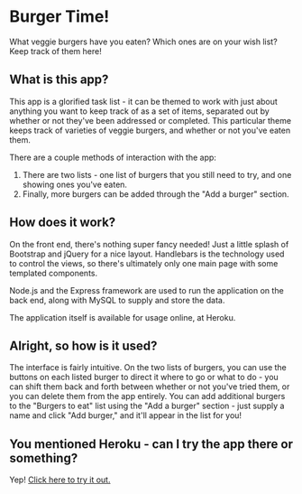 # Burger Time!
What veggie burgers have you eaten? Which ones are on your wish list? Keep track of them here!

## What is this app?
This app is a glorified task list - it can be themed to work with just about anything you want to keep track of as a set of items, separated out by whether or not they've been addressed or completed. This particular theme keeps track of varieties of veggie burgers, and whether or not you've eaten them.

There are a couple methods of interaction with the app:
1. There are two lists - one list of burgers that you still need to try, and one showing ones you've eaten.
2. Finally, more burgers can be added through the "Add a burger" section.

## How does it work?
On the front end, there's nothing super fancy needed! Just a little splash of Bootstrap and jQuery for a nice layout. Handlebars is the technology used to control the views, so there's ultimately only one main page with some templated components.

Node.js and the Express framework are used to run the application on the back end, along with MySQL to supply and store the data.

The application itself is available for usage online, at Heroku.

## Alright, so how is it used?
The interface is fairly intuitive. On the two lists of burgers, you can use the buttons on each listed burger to direct it where to go or what to do - you can shift them back and forth between whether or not you've tried them, or you can delete them from the app entirely. You can add additional burgers to the "Burgers to eat" list using the "Add a burger" section - just supply a name and click "Add burger," and it'll appear in the list for you!

## You mentioned Heroku - can I try the app there or something?

Yep! [Click here to try it out.](https://adams-veggie-burger-tracker.herokuapp.com/ "Adam G Friend Finder App on Heroku")
